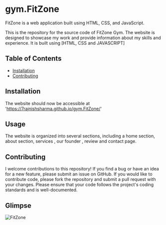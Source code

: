# gym.FitZone
 FitZone is a web application built using HTML, CSS, and JavaScript.
 
This is the repository for the source code of FitZone Gym. The website is designed to showcase my work and provide information about my skills and experience. It is built using [HTML, CSS and JAVASCRIPT] 


## Table of Contents

- [Installation](#installation)
- [Contributing](#contributing)

## Installation
The website should now be accessible at 'https://7rajnishsharma.github.io/gym.FitZone/'

## Usage

The website is organized into several sections, including a home section, about section, services , our founder , review and contact page. 

## Contributing

I welcome contributions to this repository! If you find a bug or have an idea for a new feature, please submit an issue on GitHub. If you would like to contribute code, please fork the repository and submit a pull request with your changes. Please ensure that your code follows the project's coding standards and is well-documented.

## Glimpse
![FitZone](https://user-images.githubusercontent.com/111423734/234862798-0a5f9fa9-eb07-4f51-9b5e-28d964a4c9bf.jpeg)
